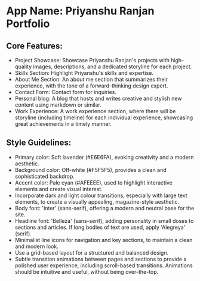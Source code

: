 # **App Name**: Priyanshu Ranjan Portfolio

## Core Features:

- Project Showcase: Showcase Priyanshu Ranjan's projects with high-quality images, descriptions, and a dedicated storyline for each project.
- Skills Section: Highlight Priyanshu's skills and expertise.
- About Me Section: An about me section that summarizes their experience, with the tone of a forward-thinking design expert.
- Contact Form: Contact form for inquiries.
- Personal blog: A blog that hosts and writes creative and stylish new content using markdown or similar.
- Work Experience: A work experience section, where there will be storyline (including timeline) for each individual experience, showcasing great achievements in a timely manner.

## Style Guidelines:

- Primary color: Soft lavender (#E6E6FA), evoking creativity and a modern aesthetic.
- Background color: Off-white (#F5F5F5), provides a clean and sophisticated backdrop.
- Accent color: Pale cyan (#AFEEEE), used to highlight interactive elements and create visual interest.
- Incorporate dark and light colour transitions, especially with large text elements, to create a visually appealing, magazine-style aesthetic.
- Body font: 'Inter' (sans-serif), offering a modern and neutral base for the site.
- Headline font: 'Belleza' (sans-serif), adding personality in small doses to sections and articles. If long bodies of text are used, apply 'Alegreya' (serif).
- Minimalist line icons for navigation and key sections, to maintain a clean and modern look.
- Use a grid-based layout for a structured and balanced design.
- Subtle transition animations between pages and sections to provide a polished user experience, including scroll-based transitions. Animations should be intuitive and useful, without being over-the-top.